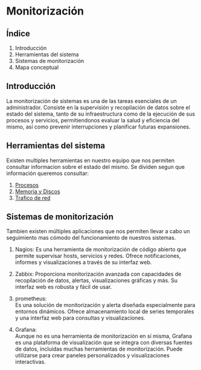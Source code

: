 # Monitorización
## Índice
1. Introducción
2. Herramientas del sistema
3. Sistemas de monitorización
4. Mapa conceptual

## Introducción
La monitorización de sistemas es una de las tareas esenciales de un administrador. Consiste en la supervisión y recopilación de datos sobre el estado del sistema, tanto de su infraestructura
como de la ejecución de sus procesos y servicios, permitiendonos evaluar la salud y eficiencia del mismo, así como prevenir interrupciones y planificar futuras expansiones.

## Herramientas del sistema
Existen multiples herramientas en nuestro equipo que nos permiten consultar informacion sobre el estado del mismo. Se dividen segun que información queremos consultar:
1. [Procesos](/procesos.md)
2. [Memoria y Discos](/memoriaYDiscos.md)
3. [Trafico de red](red.md)

## Sistemas de monitorización
Tambien existen múltiples aplicaciones que nos permiten llevar a cabo un seguimiento mas cómodo del funcionamiento de nuestros sistemas.

1. Nagios:
  Es una herramienta de monitorización de código abierto que permite supervisar hosts, servicios y redes. Ofrece notificaciones, informes y visualizaciones a través de su interfaz web.

2. Zabbix:
   Proporciona monitorización avanzada con capacidades de recopilación de datos, alertas, visualizaciones gráficas y más. Su interfaz web es robusta y fácil de usar.
   
3. prometheus:  
   Es una solución de monitorización y alerta diseñada especialmente para entornos dinámicos. Ofrece almacenamiento local de series temporales y una interfaz web para consultas y visualizaciones.
4. Grafana:  
   Aunque no es una herramienta de monitorización en sí misma, Grafana es una plataforma de visualización que se integra con diversas fuentes de datos, incluidas muchas herramientas de monitorización. Puede utilizarse para crear paneles personalizados y visualizaciones interactivas.
